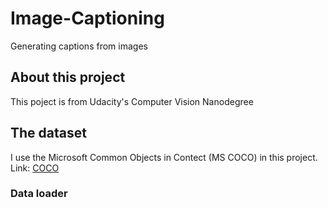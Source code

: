 # Image-Captioning
Generating captions from images


## About this project

This poject is from Udacity's Computer Vision Nanodegree

## The dataset

I use the Microsoft Common Objects in Contect (MS COCO) in this project. Link: [COCO](https://cocodataset.org/#home)

### Data loader


